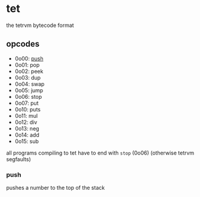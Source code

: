 # tet

the tetrvm bytecode format

## opcodes
- 0o00: [push](#push)
- 0o01: pop
- 0o02: peek
- 0o03: dup
- 0o04: swap
- 0o05: jump
- 0o06: stop
- 0o07: put
- 0o10: puts
- 0o11: mul
- 0o12: div
- 0o13: neg
- 0o14: add
- 0o15: sub

all programs compiling to tet have to end with `stop` (0o06) (otherwise tetrvm segfaults)

### push
pushes a number to the top of the stack